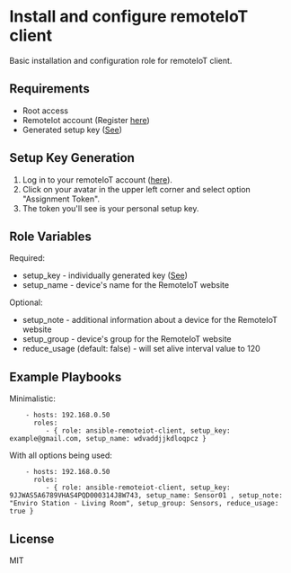 Install and configure remoteIoT client
=========

Basic installation and configuration role for remoteIoT client.


Requirements
------------
- Root access
- RemoteIot account (Register [here](https://remoteiot.com/portal/?link=signup))
- Generated setup key ([See](#setup-key-generation))


Setup Key Generation
--------------
1. Log in to your remoteIoT account ([here](https://remoteiot.com/portal/?link=login)).
2. Click on your avatar in the upper left corner and select option "Assignment Token".
3. The token you'll see is your personal setup key.


Role Variables
--------------
Required:  
- setup_key - individually generated key ([See](#setup-key-generation))
- setup_name - device's name for the RemoteIoT website

Optional:  
- setup_note - additional information about a device for the RemoteIoT website
- setup_group - device's group for the RemoteIoT website
- reduce_usage (default: false) - will set alive interval value to 120


Example Playbooks
----------------
Minimalistic:  
```
    - hosts: 192.168.0.50
      roles:
         - { role: ansible-remoteiot-client, setup_key: example@gmail.com, setup_name: wdvaddjjkdloqpcz }
```
With all options being used:  
```
    - hosts: 192.168.0.50
      roles:
         - { role: ansible-remoteiot-client, setup_key: 9JJWAS5A6789VHAS4PQD000314J8W743, setup_name: Sensor01 , setup_note: "Enviro Station - Living Room", setup_group: Sensors, reduce_usage: true }
```


License
-------

MIT

